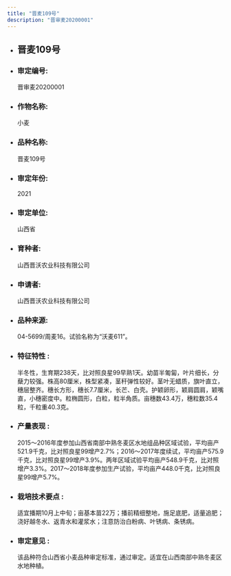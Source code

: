 ```yaml
---
title: "晋麦109号"
description: "晋审麦20200001"
---
```

* ## 晋麦109号
* ###  审定编号:  
   晋审麦20200001

*  ### 作物名称:  
   小麦

*   ###  品种名称: 
    晋麦109号

*   ### 审定年份: 
    2021

*   ### 审定单位:  
    山西省

*   ### 育种者:  
    山西晋沃农业科技有限公司

*   ### 申请者:  
    山西晋沃农业科技有限公司

*   ### 品种来源:  
    04-5699/周麦16。试验名称为“沃麦611”。

*   ### 特征特性 : 
    半冬性，生育期238天，比对照良星99早熟1天。幼苗半匍匐，叶片细长，分蘖力较强。株高80厘米，株型紧凑，茎秆弹性较好。茎叶无蜡质，旗叶直立，穗层整齐。穗长方形，穗长7.7厘米，长芒、白壳。护颖卵形，颖肩圆肩，颖嘴直，小穗密度中。粒椭圆形，白粒，粒半角质。亩穗数43.4万，穗粒数35.4粒，千粒重40.3克。

*   ### 产量表现 : 
    2015～2016年度参加山西省南部中熟冬麦区水地组品种区域试验，平均亩产521.9千克，比对照良星99增产2.7%；2016～2017年度续试，平均亩产575.9千克，比对照良星99增产3.9%。两年区域试验平均亩产548.9千克，比对照增产3.3%。2017～2018年度参加生产试验，平均亩产448.0千克，比对照良星99增产5.7%。

*   ### 栽培技术要点 : 
    适宜播期10月上中旬；亩基本苗22万；播前精细整地，施足底肥，适量追肥；浇好越冬水、返青水和灌浆水；注意防治白粉病、叶锈病、条锈病。

*   ### 审定意见 : 
    该品种符合山西省小麦品种审定标准，通过审定。适宜在山西南部中熟冬麦区水地种植。
